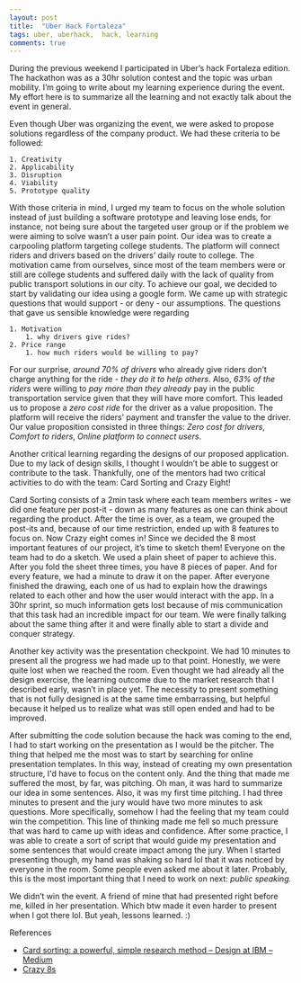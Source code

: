 ```yaml
---
layout: post
title:  "Uber Hack Fortaleza"
tags: uber, uberhack,  hack, learning
comments: true
---
```


During the previous weekend I participated in Uber’s hack Fortaleza edition. The hackathon was as a 30hr solution contest and the topic was urban mobility. <!--more-->
I’m going to write about my learning experience during the event. My effort here is to summarize all the learning and not exactly talk about the event in general.

Even though Uber was organizing the event, we were asked to propose solutions regardless of the company product.  We had these criteria to be followed:

	1. Creativity
	2. Applicability
	3. Disruption
	4. Viability
	5. Prototype quality

With those criteria in mind, I urged my team to focus on the whole solution instead of just building a software prototype and leaving lose ends, for instance, not being sure about the targeted user group or if the problem we were aiming to solve wasn’t a user pain point.
Our idea was to create a carpooling platform targeting college students. The platform will connect riders and drivers based on the drivers’ daily route to college. The motivation came from ourselves, since most of the team members were or still are college students and suffered daily with the lack of quality from public transport solutions in our city.
To achieve our goal, we decided to start by validating our idea using a google form. We came up with strategic questions that would support - or deny - our assumptions. The questions that gave us sensible knowledge were regarding

	1. Motivation
		1. why drivers give rides?
	2. Price range
		1. how much riders would be willing to pay?

For our surprise, *around 70% of drivers* who already give riders don’t charge anything for the ride - *they do it to help others*. Also, *63% of the riders* were willing to *pay more than they already* pay in the public transportation service given that they will have more comfort. This leaded us to propose a *zero cost ride* for the driver as a value proposition. The platform will receive the riders’ payment and transfer the value to the driver.
Our value proposition consisted in three things: *Zero cost for drivers*, *Comfort to riders*, *Online platform to connect users*.

Another critical learning regarding the designs of our proposed application.  Due to my lack of design skills, I thought I wouldn’t be able to suggest or contribute to the task. Thankfully, one of the mentors had two critical activities to do with the team: Card Sorting and Crazy Eight!

Card Sorting consists of a 2min task where each team members writes - we did one feature per post-it - down as many features as one can think about regarding the product. After the time is over, as a team, we grouped the post-its and, because of our time restriction, ended up with 8 features to focus on.
Now Crazy eight comes in! Since we decided the 8 most important features of our project, it’s time to sketch them! Everyone on the team had to do a sketch. We used a plain sheet of paper to achieve this. After you fold the sheet three times, you have 8 pieces of paper. And for every feature, we had a minute to draw it on the paper.
After everyone finished the drawing, each one of us had to explain how the drawings related to each other and how the user would interact with the app.
In a 30hr sprint, so much information gets lost because of mis communication that this task had an incredible impact for our team. We were finally talking about the same thing after it and were finally able to start a divide and conquer strategy.

Another key activity was the presentation checkpoint. We had 10 minutes to present all the progress we had made up to that point. Honestly, we were quite lost when we reached the room. Even thought we had already all the design exercise, the learning outcome due to the market research that I described early, wasn’t in place yet. The necessity to present something that is not fully designed is at the same time embarrassing, but helpful because it helped us to realize what was still open ended and had to be improved.

After submitting the code solution because the hack was coming to the end, I had to start working on the presentation as I would be the pitcher. The thing that helped me the most was to start by searching for online presentation templates. In this way, instead of creating my own presentation structure, I'd have to focus on the content only.
And the thing that made me suffered the most, by far, was pitching. Oh man, it was hard to summarize our idea in some sentences. Also, it was my first time pitching. I had three minutes to present and the jury would have two more minutes to ask questions. More specifically, somehow I had the feeling that my team could win the competition. This line of thinking made me fell so much pressure that was hard to came up with ideas and confidence. After some practice, I was able to create a sort of script that would guide my presentation and some sentences that would create impact among the jury. When I started presenting though, my hand was shaking so hard lol that it was noticed by everyone in the room. Some people even asked me about it later. Probably, this is the most important thing that I need to work on next: *public speaking.*

We didn’t win the event. A friend of mine that had presented right before me, killed in her presentation. Which btw made it even harder to present when I got there lol. But yeah, lessons learned. :)

References
* [Card sorting: a powerful, simple research method – Design at IBM – Medium](https://medium.com/design-ibm/card-sorting-a-powerful-simple-research-method-9d1566be9b62)
* [Crazy 8s](https://www.iamnotmypixels.com/how-to-use-crazy-8s-to-generate-design-ideas/)
